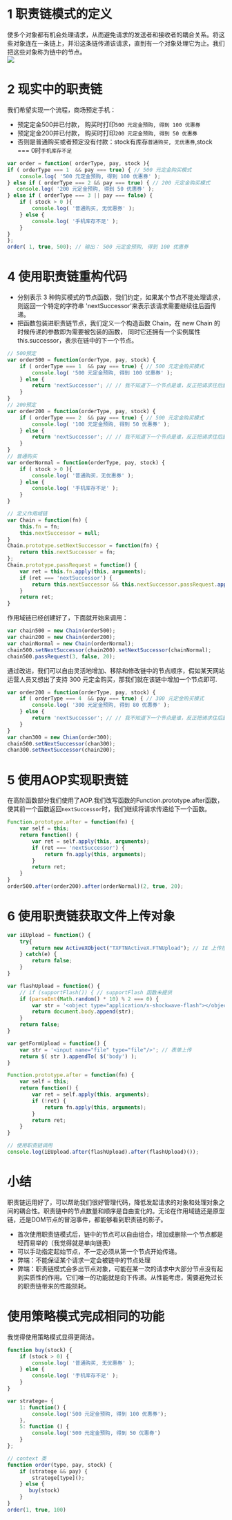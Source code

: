 # 1 职责链模式的定义
使多个对象都有机会处理请求，从而避免请求的发送者和接收者的耦合关系。将这些对象连在一条链上，并沿这条链传递该请求，直到有一个对象处理它为止。我们把这些对象称为链中的节点。<br>
![](./assets/11.png)<br>

# 2 现实中的职责链
我们希望实现一个流程，商场预定手机：
- 预定定金500并已付款， 购买时打印`500 元定金预购, 得到 100 优惠券`
- 预定定金200并已付款， 购买时打印`200 元定金预购, 得到 50 优惠券`
- 否则是普通购买或者预定没有付款：stock有库存`普通购买, 无优惠券`,stock === 0时`手机库存不足`
```javascript
var order = function( orderType, pay, stock ){
if ( orderType === 1  && pay === true) { // 500 元定金购买模式
    console.log( '500 元定金预购, 得到 100 优惠券' );
} else if ( orderType === 2 && pay === true) { // 200 元定金购买模式
   console.log( '200 元定金预购, 得到 50 优惠券' );
} else if ( orderType === 3 || pay === false) {
    if ( stock > 0 ){
        console.log( '普通购买, 无优惠券' );
    } else {
        console.log( '手机库存不足' );
    }
}
};
order( 1, true, 500); // 输出： 500 元定金预购, 得到 100 优惠券
```
# 4 使用职责链重构代码
- 分别表示 3 种购买模式的节点函数，我们约定，如果某个节点不能处理请求，则返回一个特定的字符串 'nextSuccessor'来表示该请求需要继续往后面传递。
- 把函数包装进职责链节点，我们定义一个构造函数 Chain，在 new Chain 的时候传递的参数即为需要被包装的函数， 同时它还拥有一个实例属性 this.successor，表示在链中的下一个节点。
```javascript
// 500预定
var order500 = function(orderType, pay, stock) {
    if ( orderType === 1  && pay === true) { // 500 元定金购买模式
        console.log( '500 元定金预购, 得到 100 优惠券' );
    } else {
        return 'nextSuccessor'; // // 我不知道下一个节点是谁，反正把请求往后面传递
    }
}
// 200预定
var order200 = function(orderType, pay, stock) {
    if ( orderType === 2  && pay === true) { // 500 元定金购买模式
        console.log( '100 元定金预购, 得到 50 优惠券' );
    } else {
        return 'nextSuccessor'; // // 我不知道下一个节点是谁，反正把请求往后面传递
    }
}
// 普通购买
var orderNormal = function(orderType, pay, stock) {
    if ( stock > 0 ){
        console.log( '普通购买，无优惠券' );
    } else {
        console.log( '手机库存不足' );
    }
}

// 定义作用域链
var Chain = function(fn) {
    this.fn = fn;
    this.nextSuccessor = null;
}
Chain.prototype.setNextSuccessor = function(fn) {
    return this.nextSuccessor = fn;
};
Chain.prototype.passRequest = function() {
    var ret = this.fn.apply(this, arguments);
    if (ret === 'nextSuccessor') {
        return this.nextSuccessor && this.nextSuccessor.passRequest.apply(this.nextSuccessor, arguments);
    }
    return ret;
}

```
作用域链已经创建好了，下面就开始来调用：
```javascript
var chain500 = new Chain(order500);
var chain200 = new Chain(order200);
var chainNormal = new Chain(orderNormal);
chain500.setNextSuccessor(chain200).setNextSuccessor(chainNormal);
chain500.passRequest(3, false, 20);
```
通过改进，我们可以自由灵活地增加、移除和修改链中的节点顺序，假如某天网站运营人员又想出了支持 300 元定金购买，那我们就在该链中增加一个节点即可.
```javascript
var order200 = function(orderType, pay, stock) {
    if ( orderType === 4  && pay === true) { // 300 元定金购买模式
        console.log( '300 元定金预购, 得到 80 优惠券' );
    } else {
        return 'nextSuccessor'; // // 我不知道下一个节点是谁，反正把请求往后面传递
    }
}
var chan300 = new Chian(order300);
chain500.setNextSuccessor(chan300);
chan300.setNextSuccessor(chain200);
```
# 5 使用AOP实现职责链
在高阶函数部分我们使用了AOP.我们改写函数的Function.prototype.after函数，使其前一个函数返回`nextSuccessor`时，我们继续将请求传递给下一个函数。
```javascript
Function.prototype.after = function(fn) {
    var self = this;
    return function() {
        var ret = self.apply(this, arguments);
        if (ret === 'nextSuccessor') {
            return fn.apply(this, arguments);
        }
        return ret;
    }
}
order500.after(order200).after(orderNormal)(2, true, 20);
```
# 6 使用职责链获取文件上传对象
```javascript
var iEUpload = function() {
    try{
        return new ActiveXObject("TXFTNActiveX.FTNUpload"); // IE 上传控件
    } catch(e) {
        return false;
    }
}

var flashUpload = function() {
    // if (supportFlash()) { // supportFlash 函数未提供
    if (parseInt(Math.random() * 10) % 2 === 0) { 
        var str = '<object type="application/x-shockwave-flash"></object>';
        return document.body.append(str);
    } 
    return false;
}

var getFormUpload = function() {
    var str = '<input name="file" type="file"/>'; // 表单上传
    return $( str ).appendTo( $('body') );
}

Function.prototype.after = function(fn) {
    var self = this;
    return function() {
        var ret = self.apply(this, arguments);
        if (!ret) {
            return fn.apply(this, arguments);
        }
        return ret;
    }
}

// 使用职责链调用
console.log(iEUpload.after(flashUpload).after(flashUpload)());
```
# 小结
职责链运用好了，可以帮助我们很好管理代码，降低发起请求的对象和处理对象之间的耦合性。职责链中的节点数量和顺序是自由变化的。无论在作用域链还是原型链，还是DOM节点的冒泡事件，都能够看到职责链的影子。
- 首次使用职责链模式后，链中的节点可以自由组合，增加或删除一个节点都是轻而易举的（我觉得就是单向链表）
- 可以手动指定起始节点，不一定必须从第一个节点开始传递。
- 弊端：不能保证某个请求一定会被链中的节点处理
- 弊端：职责链模式会多出节点对象，可能在某一次的请求中大部分节点没有起到实质性的作用。它们唯一的功能就是向下传递。从性能考虑，需要避免过长的职责链带来的性能损耗。

# 使用策略模式完成相同的功能
我觉得使用策略模式显得更简洁。
```javascript
function buy(stock) {
    if (stock > 0) {
        console.log( '普通购买, 无优惠券' );
    } else {
        console.log( '手机库存不足' );
    }
}

var stratege= {
    1: function() {
        console.log('500 元定金预购, 得到 100 优惠券');
    },
    5: function () {
        console.log('500 元定金预购, 得到 50 优惠券')
    }
};

// context 类
function order(type, pay, stock) {
    if (stratege && pay) {
        stratege[type]();
    } else {
       buy(stock)
    }
}
order(1, true, 100)
```
